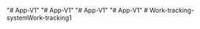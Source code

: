"# App-V1" 
"# App-V1" 
"# App-V1" 
"# App-V1" 
#   W o r k - t r a c k i n g - s y s t e m W o r k - t r a c k i n g 1  
 